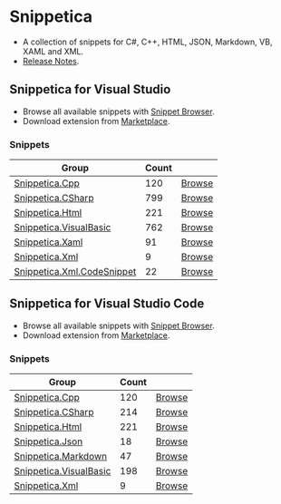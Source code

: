 # Snippetica

* A collection of snippets for C#, C++, HTML, JSON, Markdown, VB, XAML and XML.
* [Release Notes](http://github.com/josefpihrt/snippetica/blob/master/ChangeLog.md).

## Snippetica for Visual Studio

* Browse all available snippets with [Snippet Browser](http://pihrt.net/snippetica/snippets?engine=vs).
* Download extension from [Marketplace](http://marketplace.visualstudio.com/search?term=publisher%3A"Josef%20Pihrt"%20Snippetica&target=vs&sortBy=Name).

### Snippets

Group|Count| |
--- | --- | ---:
[Snippetica.Cpp](http://github.com/josefpihrt/snippetica/blob/master/source/Snippetica.VisualStudio/Snippetica.Cpp/README.md)|120|[Browse](http://pihrt.net/snippetica/snippets?engine=vs&language=cpp)
[Snippetica.CSharp](http://github.com/josefpihrt/snippetica/blob/master/source/Snippetica.VisualStudio/Snippetica.CSharp/README.md)|799|[Browse](http://pihrt.net/snippetica/snippets?engine=vs&language=csharp)
[Snippetica.Html](http://github.com/josefpihrt/snippetica/blob/master/source/Snippetica.VisualStudio/Snippetica.Html/README.md)|221|[Browse](http://pihrt.net/snippetica/snippets?engine=vs&language=html)
[Snippetica.VisualBasic](http://github.com/josefpihrt/snippetica/blob/master/source/Snippetica.VisualStudio/Snippetica.VisualBasic/README.md)|762|[Browse](http://pihrt.net/snippetica/snippets?engine=vs&language=vb)
[Snippetica.Xaml](http://github.com/josefpihrt/snippetica/blob/master/source/Snippetica.VisualStudio/Snippetica.Xaml/README.md)|91|[Browse](http://pihrt.net/snippetica/snippets?engine=vs&language=xaml)
[Snippetica.Xml](http://github.com/josefpihrt/snippetica/blob/master/source/Snippetica.VisualStudio/Snippetica.Xml/README.md)|9|[Browse](http://pihrt.net/snippetica/snippets?engine=vs&language=xml)
[Snippetica.Xml.CodeSnippet](http://github.com/josefpihrt/snippetica/blob/master/source/Snippetica.VisualStudio/Snippetica.Xml.CodeSnippet/README.md)|22|[Browse](http://pihrt.net/snippetica/snippets?engine=vs&language=xml)

## Snippetica for Visual Studio Code

* Browse all available snippets with [Snippet Browser](http://pihrt.net/snippetica/snippets?engine=vscode).
* Download extension from [Marketplace](http://marketplace.visualstudio.com/search?term=publisher%3A"Josef%20Pihrt"%20Snippetica&target=vscode&sortBy=Name).

### Snippets

Group|Count| |
--- | --- | ---:
[Snippetica.Cpp](http://github.com/josefpihrt/snippetica/blob/master/source/Snippetica.VisualStudio/Snippetica.Cpp/README.md)|120|[Browse](http://pihrt.net/snippetica/snippets?engine=vscode&language=cpp)
[Snippetica.CSharp](http://github.com/josefpihrt/snippetica/blob/master/source/Snippetica.VisualStudio/Snippetica.CSharp/README.md)|214|[Browse](http://pihrt.net/snippetica/snippets?engine=vscode&language=csharp)
[Snippetica.Html](http://github.com/josefpihrt/snippetica/blob/master/source/Snippetica.VisualStudio/Snippetica.Html/README.md)|221|[Browse](http://pihrt.net/snippetica/snippets?engine=vscode&language=html)
[Snippetica.Json](http://github.com/josefpihrt/snippetica/blob/master/source/Snippetica.VisualStudio/Snippetica.Json/README.md)|18|[Browse](http://pihrt.net/snippetica/snippets?engine=vscode&language=json)
[Snippetica.Markdown](http://github.com/josefpihrt/snippetica/blob/master/source/Snippetica.VisualStudio/Snippetica.Markdown/README.md)|47|[Browse](http://pihrt.net/snippetica/snippets?engine=vscode&language=markdown)
[Snippetica.VisualBasic](http://github.com/josefpihrt/snippetica/blob/master/source/Snippetica.VisualStudio/Snippetica.VisualBasic/README.md)|198|[Browse](http://pihrt.net/snippetica/snippets?engine=vscode&language=vb)
[Snippetica.Xml](http://github.com/josefpihrt/snippetica/blob/master/source/Snippetica.VisualStudio/Snippetica.Xml/README.md)|9|[Browse](http://pihrt.net/snippetica/snippets?engine=vscode&language=xml)
